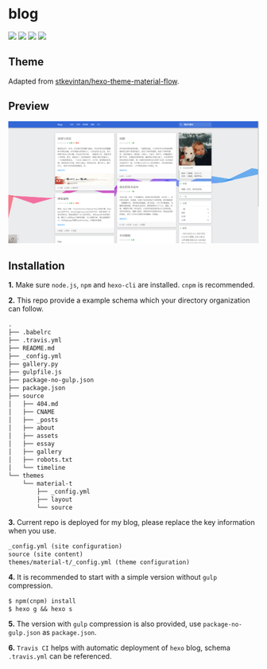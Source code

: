 # blog

![](https://travis-ci.org/antct/blog.svg?branch=master) ![](https://img.shields.io/github/stars/antct/blog.svg) ![](https://img.shields.io/github/forks/antct/blog.svg) ![](https://img.shields.io/github/issues/antct/blog.svg) 

## Theme

Adapted from [stkevintan/hexo-theme-material-flow](https://github.com/stkevintan/hexo-theme-material-flow).

## Preview

![](source/assets/snapshot.png) 

## Installation

**1.** Make sure `node.js`, `npm` and `hexo-cli` are installed. `cnpm` is recommended.

**2.** This repo provide a example schema which your directory organization can follow.

```
.
├── .babelrc
├── .travis.yml
├── README.md
├── _config.yml
├── gallery.py
├── gulpfile.js
├── package-no-gulp.json
├── package.json
├── source
│   ├── 404.md
│   ├── CNAME
│   ├── _posts
│   ├── about
│   ├── assets
│   ├── essay
│   ├── gallery
│   ├── robots.txt
│   └── timeline
└── themes
    └── material-t
        ├── _config.yml
        ├── layout
        └── source
```
**3.** Current repo is deployed for my blog, please replace the key information when you use.

```
_config.yml (site configuration)
source (site content)
themes/material-t/_config.yml (theme configuration)
```

**4.** It is recommended to start with a simple version without `gulp` compression.

```
$ npm(cnpm) install
$ hexo g && hexo s
```

**5.** The version with `gulp` compression is also provided, use `package-no-gulp.json` as `package.json`.

**6.** `Travis CI` helps with automatic deployment of `hexo` blog, schema `.travis.yml` can be referenced.
